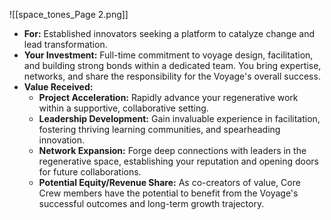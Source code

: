 ![[space_tones_Page 2.png]]
-  **For:** Established innovators seeking a platform to catalyze change and lead transformation.
- **Your Investment:** Full-time commitment to voyage design, facilitation, and building strong bonds within a dedicated team. You bring expertise, networks, and share the responsibility for the Voyage's overall success.
- **Value Received:**
    - **Project Acceleration:** Rapidly advance your regenerative work within a supportive, collaborative setting.
    - **Leadership Development:** Gain invaluable experience in facilitation, fostering thriving learning communities, and spearheading innovation.
    - **Network Expansion:** Forge deep connections with leaders in the regenerative space, establishing your reputation and opening doors for future collaborations.
    - **Potential Equity/Revenue Share:** As co-creators of value, Core Crew members have the potential to benefit from the Voyage's successful outcomes and long-term growth trajectory.